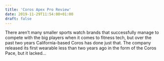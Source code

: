 ```yaml
---
title: 'Coros Apex Pro Review'
date: 2019-11-29T11:54:00+01:00
draft: false
---
```


There aren’t many smaller sports watch brands that successfully manage to compete with the big players when it comes to fitness tech, but over the past two years California-based Coros has done just that. The company released its first wearable less than two years ago in the form of the Coros Pace, but it lacked…